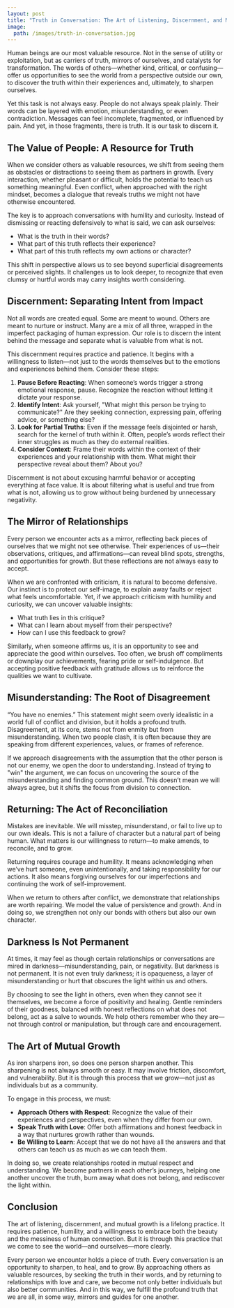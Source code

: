 ```yaml
---
layout: post
title: "Truth in Conversation: The Art of Listening, Discernment, and Mutual Growth"
image:
  path: /images/truth-in-conversation.jpg
---
```


Human beings are our most valuable resource. Not in the sense of utility or exploitation, but as carriers of truth, mirrors of ourselves, and catalysts for transformation. The words of others—whether kind, critical, or confusing—offer us opportunities to see the world from a perspective outside our own, to discover the truth within their experiences and, ultimately, to sharpen ourselves.

Yet this task is not always easy. People do not always speak plainly. Their words can be layered with emotion, misunderstanding, or even contradiction. Messages can feel incomplete, fragmented, or influenced by pain. And yet, in those fragments, there is truth. It is our task to discern it.

## The Value of People: A Resource for Truth

When we consider others as valuable resources, we shift from seeing them as obstacles or distractions to seeing them as partners in growth. Every interaction, whether pleasant or difficult, holds the potential to teach us something meaningful. Even conflict, when approached with the right mindset, becomes a dialogue that reveals truths we might not have otherwise encountered.

The key is to approach conversations with humility and curiosity. Instead of dismissing or reacting defensively to what is said, we can ask ourselves:

- What is the truth in their words?
- What part of this truth reflects their experience?
- What part of this truth reflects my own actions or character?

This shift in perspective allows us to see beyond superficial disagreements or perceived slights. It challenges us to look deeper, to recognize that even clumsy or hurtful words may carry insights worth considering.

## Discernment: Separating Intent from Impact

Not all words are created equal. Some are meant to wound. Others are meant to nurture or instruct. Many are a mix of all three, wrapped in the imperfect packaging of human expression. Our role is to discern the intent behind the message and separate what is valuable from what is not.

This discernment requires practice and patience. It begins with a willingness to listen—not just to the words themselves but to the emotions and experiences behind them. Consider these steps:

1. **Pause Before Reacting**: When someone’s words trigger a strong emotional response, pause. Recognize the reaction without letting it dictate your response.
2. **Identify Intent**: Ask yourself, "What might this person be trying to communicate?" Are they seeking connection, expressing pain, offering advice, or something else?
3. **Look for Partial Truths**: Even if the message feels disjointed or harsh, search for the kernel of truth within it. Often, people’s words reflect their inner struggles as much as they do external realities.
4. **Consider Context**: Frame their words within the context of their experiences and your relationship with them. What might their perspective reveal about them? About you?

Discernment is not about excusing harmful behavior or accepting everything at face value. It is about filtering what is useful and true from what is not, allowing us to grow without being burdened by unnecessary negativity.

## The Mirror of Relationships

Every person we encounter acts as a mirror, reflecting back pieces of ourselves that we might not see otherwise. Their experiences of us—their observations, critiques, and affirmations—can reveal blind spots, strengths, and opportunities for growth. But these reflections are not always easy to accept.

When we are confronted with criticism, it is natural to become defensive. Our instinct is to protect our self-image, to explain away faults or reject what feels uncomfortable. Yet, if we approach criticism with humility and curiosity, we can uncover valuable insights:

- What truth lies in this critique?
- What can I learn about myself from their perspective?
- How can I use this feedback to grow?

Similarly, when someone affirms us, it is an opportunity to see and appreciate the good within ourselves. Too often, we brush off compliments or downplay our achievements, fearing pride or self-indulgence. But accepting positive feedback with gratitude allows us to reinforce the qualities we want to cultivate.

## Misunderstanding: The Root of Disagreement

“You have no enemies.” This statement might seem overly idealistic in a world full of conflict and division, but it holds a profound truth. Disagreement, at its core, stems not from enmity but from misunderstanding. When two people clash, it is often because they are speaking from different experiences, values, or frames of reference.

If we approach disagreements with the assumption that the other person is not our enemy, we open the door to understanding. Instead of trying to "win" the argument, we can focus on uncovering the source of the misunderstanding and finding common ground. This doesn’t mean we will always agree, but it shifts the focus from division to connection.

## Returning: The Act of Reconciliation

Mistakes are inevitable. We will misstep, misunderstand, or fail to live up to our own ideals. This is not a failure of character but a natural part of being human. What matters is our willingness to return—to make amends, to reconcile, and to grow.

Returning requires courage and humility. It means acknowledging when we’ve hurt someone, even unintentionally, and taking responsibility for our actions. It also means forgiving ourselves for our imperfections and continuing the work of self-improvement.

When we return to others after conflict, we demonstrate that relationships are worth repairing. We model the value of persistence and growth. And in doing so, we strengthen not only our bonds with others but also our own character.

## Darkness Is Not Permanent

At times, it may feel as though certain relationships or conversations are mired in darkness—misunderstanding, pain, or negativity. But darkness is not permanent. It is not even truly darkness; it is opaqueness, a layer of misunderstanding or hurt that obscures the light within us and others.

By choosing to see the light in others, even when they cannot see it themselves, we become a force of positivity and healing. Gentle reminders of their goodness, balanced with honest reflections on what does not belong, act as a salve to wounds. We help others remember who they are—not through control or manipulation, but through care and encouragement.

## The Art of Mutual Growth

As iron sharpens iron, so does one person sharpen another. This sharpening is not always smooth or easy. It may involve friction, discomfort, and vulnerability. But it is through this process that we grow—not just as individuals but as a community.

To engage in this process, we must:

- **Approach Others with Respect**: Recognize the value of their experiences and perspectives, even when they differ from our own.
- **Speak Truth with Love**: Offer both affirmations and honest feedback in a way that nurtures growth rather than wounds.
- **Be Willing to Learn**: Accept that we do not have all the answers and that others can teach us as much as we can teach them.

In doing so, we create relationships rooted in mutual respect and understanding. We become partners in each other’s journeys, helping one another uncover the truth, burn away what does not belong, and rediscover the light within.

## Conclusion

The art of listening, discernment, and mutual growth is a lifelong practice. It requires patience, humility, and a willingness to embrace both the beauty and the messiness of human connection. But it is through this practice that we come to see the world—and ourselves—more clearly.

Every person we encounter holds a piece of truth. Every conversation is an opportunity to sharpen, to heal, and to grow. By approaching others as valuable resources, by seeking the truth in their words, and by returning to relationships with love and care, we become not only better individuals but also better communities. And in this way, we fulfill the profound truth that we are all, in some way, mirrors and guides for one another.